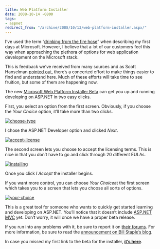 ```yaml
---
title: Web Platform Installer
date: 2008-10-14 -0800
tags:
- aspnet
redirect_from: "/archive/2008/10/13/web-platform-installer.aspx/"
---
```


I’ve used the term “[drinking from the fire
hose](https://haacked.com/archive/2007/10/26/drinking-from-the-firehose.aspx "Drinking from the firehose")”
when describing my first days at Microsoft. However, I believe that a
lot of our customers feel this way when approaching the plethora of
options for web application development on the Microsoft stack.

This is feedback we’ve received from many sources and as Scott Hanselman
[pointed
out](http://www.hanselman.com/blog/WebPlatformInstallerTryingToMakeItEasierToSetupForWebDevelopment.aspx "Hanselman on Web Platform Installer"),
there’s a concerted effort to make things easier to find and understand
here. Much of these efforts will take time to see fruition, but some of
them are happening now.

The new [Microsoft Web Platform Installer
Beta](http://www.microsoft.com/web/channel/products/WebPlatformInstaller.aspx "Microsoft Web Platform Installer Beta")
can get you up and running developing on ASP.NET in two easy clicks.

First, you select an option from the first screen. Obviously, if you
choose the *Your Choice* option, it’ll take more than two clicks.

[![choose-type](https://haacked.com/images/haacked_com/WindowsLiveWriter/WebPlatformInstaller_EA1C/choose-type_thumb_1.png "choose-type")](https://haacked.com/images/haacked_com/WindowsLiveWriter/WebPlatformInstaller_EA1C/choose-type_4.png)

I chose the ASP.NET Developer option and clicked *Next*.

[![accept-license](https://haacked.com/images/haacked_com/WindowsLiveWriter/WebPlatformInstaller_EA1C/accept-license_thumb_1.png "accept-license")](https://haacked.com/images/haacked_com/WindowsLiveWriter/WebPlatformInstaller_EA1C/accept-license_4.png)

The second screen lets you choose to accept the licensing terms. This is
nice in that you don’t have to go and click through 20 different EULAs.

[![installing](https://haacked.com/images/haacked_com/WindowsLiveWriter/WebPlatformInstaller_EA1C/installing_thumb_1.png "installing")](https://haacked.com/images/haacked_com/WindowsLiveWriter/WebPlatformInstaller_EA1C/installing_4.png)

Once you click *I Accept* the installer begins.

If you want more control, you can choose *Your Choice*at the first
screen which takes you to a screen that lets you choose all sorts of
options.

[![your-choice](https://haacked.com/images/haacked_com/WindowsLiveWriter/WebPlatformInstaller_EA1C/your-choice_thumb.png "your-choice")](https://haacked.com/images/haacked_com/WindowsLiveWriter/WebPlatformInstaller_EA1C/your-choice_2.png)

This is a great tool for someone who wants to quickly get started
learning and developing on ASP.NET. You’ll notice that it doesn’t
include [ASP.NET MVC](http://asp.net/mvc "ASP.NET MVC Website") yet.
Don’t worry, it will once we have a proper beta release.

If you run into any problems with it, be sure to report it on [their
forums](http://forums.iis.net/1155.aspx "Web Platform Installer Forums").
For more information, be sure to read the [announcement on Bill Staple’s
blog](http://blogs.iis.net/bills/archive/2008/10/03/fast-download-and-install-of-microsoft-s-web-stack-iis7-asp-net-sql-express-and-visual-web-developer-and-more.aspx "Announcing").

In case you missed my first link to the beta for the installer, **[it’s
here](http://www.microsoft.com/web/channel/products/WebPlatformInstaller.aspx "Microsoft Web Platform Installer Beta")**.


